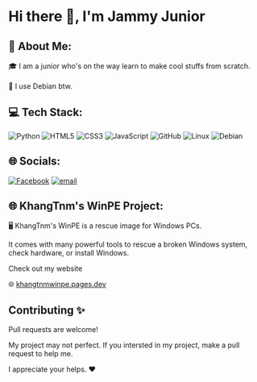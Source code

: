 # Hi there 👋, I'm Jammy Junior


## 💫 About Me:
🎓 I am a junior who's on the way learn to make cool stuffs from scratch.<br><br>🗿 I use Debian btw.



## 💻 Tech Stack:
![Python](https://img.shields.io/badge/python-3670A0?style=for-the-badge&logo=python&logoColor=ffdd54) ![HTML5](https://img.shields.io/badge/html5-%23E34F26.svg?style=for-the-badge&logo=html5&logoColor=white) ![CSS3](https://img.shields.io/badge/css3-%231572B6.svg?style=for-the-badge&logo=css3&logoColor=white) ![JavaScript](https://img.shields.io/badge/javascript-%23323330.svg?style=for-the-badge&logo=javascript&logoColor=%23F7DF1E) ![GitHub](https://img.shields.io/badge/github-%23121011.svg?style=for-the-badge&logo=github&logoColor=white) ![Linux](https://img.shields.io/badge/Linux-FCC624?style=for-the-badge&logo=linux&logoColor=black) ![Debian](https://img.shields.io/badge/Debian-D70A53?style=for-the-badge&logo=debian&logoColor=white) 

## 🌐 Socials:
[![Facebook](https://img.shields.io/badge/Facebook-%231877F2.svg?logo=Facebook&logoColor=white)](https://facebook.com/facebook.khangtnm) [![email](https://img.shields.io/badge/Email-D14836?logo=gmail&logoColor=white)](mailto:trannguyenminhkhang0000@gmail.com) 

## 🌐 KhangTnm's WinPE Project:
🖥️ KhangTnm's WinPE is a rescue image for Windows PCs.

   It comes with many powerful tools to rescue a broken Windows system, check hardware, or install Windows.

   Check out my website

🌐 [khangtnmwinpe.pages.dev](https://khangtnmwinpe.pages.dev)

## Contributing ✨

Pull requests are welcome! 

My project may not perfect. If you intersted in my project, make a pull request to help me.

I appreciate your helps. ❤️